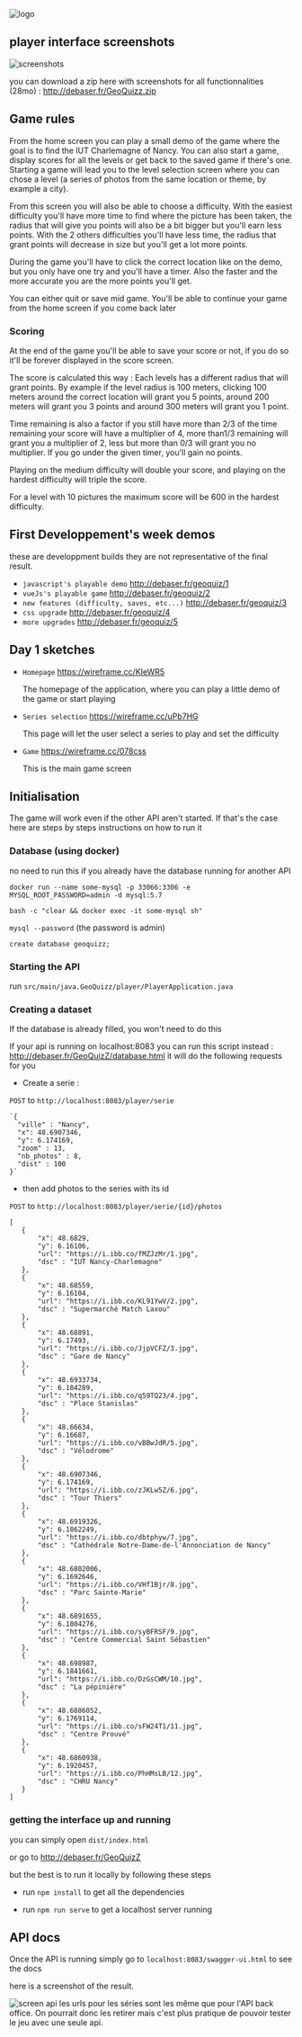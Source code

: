 
![logo](https://cdn.discordapp.com/attachments/554606011592343582/557866827485544448/GeoQuizZLarge.png)

## player interface screenshots

![screenshots](https://cdn.discordapp.com/attachments/369845824659914752/557905836270419969/unknown.png)

you can download a zip here with screenshots for all functionnalities (28mo) : http://debaser.fr/GeoQuizz.zip 

## Game rules

   From the home screen you can play a small demo of the game where the goal is to find the IUT Charlemagne of Nancy.
   You can also start a game, display scores for all the levels or get back to the saved game if there's one.
   Starting a game will lead you to the level selection screen where you can chose a level (a series of photos from the same location or theme, by example a city).

   From this screen you will also be able to choose a difficulty. With the easiest difficulty you'll have more time to find where the picture has been taken, the radius that will give you points will also be a bit bigger but you'll earn less points. With the 2 others difficulties you'll have less time, the radius that grant points will decrease in size but you'll get a lot more points.

   During the game you'll have to click the correct location like on the demo, but you only have one try and you'll have a timer. Also the faster and the more accurate you are the more points you'll get.

   You can either quit or save mid game. You'll be able to continue your game from the home screen if you come back later

   ### Scoring
   At the end of the game you'll be able to save your score or not, if you do so it'll be forever displayed in the score screen.

   The score is calculated this way : Each levels has a different radius that will grant points. By example if the level radius is 100 meters, clicking 100 meters around the correct location will grant you 5 points, around 200 meters will grant you 3 points and around 300 meters will grant you 1 point. 

   Time remaining is also a factor if you still have more than 2/3 of the time remaining your score will have a multiplier of 4, more  than1/3 remaining will grant you a multiplier of 2, less but more than 0/3 will grant you no multiplier. If you go under the given timer, you'll gain no points.

   Playing on the medium difficulty will double your score, and playing on the hardest difficulty will triple the score.

   For a level with 10 pictures the maximum score will be 600 in the hardest difficulty.

## First Developpement's week demos

these are developpment builds they are not representative of the final result.

+ `javascript's playable demo` <http://debaser.fr/geoquiz/1>
+ `vueJs's playable game` <http://debaser.fr/geoquiz/2>
+ `new features (difficulty, saves, etc...)` <http://debaser.fr/geoquiz/3>
+ `css upgrade` <http://debaser.fr/geoquiz/4>
+ `more upgrades` <http://debaser.fr/geoquiz/5>

## Day 1 sketches

+ `Homepage` <https://wireframe.cc/KIeWR5>
  
  The homepage of the application, where you can play a little demo of the game or start playing

+ `Series selection` <https://wireframe.cc/uPb7HG>
  
  This page will let the user select a series to play and set the difficulty

+ `Game` <https://wireframe.cc/078css>
  
  This is the main game screen
  
## Initialisation

The game will work even if the other API aren't started. If that's the case here are steps by steps instructions on how to run it

  ### Database (using docker)

no need to run this if you already have the database running for another API

`docker run --name some-mysql -p 33066:3306 -e MYSQL_ROOT_PASSWORD=admin -d mysql:5.7`
    
`bash -c "clear && docker exec -it some-mysql sh"`
    
`mysql --password` (the password is admin)
    
`create database geoquizz;`

  ### Starting the API

run `src/main/java.GeoQuizz/player/PlayerApplication.java` 
    
  ### Creating a dataset

If the database is already filled, you won't need to do this

If your api is running on localhost:8083 you can run this script instead : http://debaser.fr/GeoQuizZ/database.html it will do the following requests for you

+ Create a serie :

`POST` to `http://localhost:8083/player/serie`

    `{
      "ville" : "Nancy",
      "x": 48.6907346,
      "y": 6.174169,
      "zoom" : 13,
      "nb_photos" : 8,
      "dist" : 100
    }`

+ then add photos to the series with its id

`POST` to `http://localhost:8083/player/serie/{id}/photos`

    [
       {
           "x": 48.6829,
           "y": 6.16106,
           "url": "https://i.ibb.co/fMZJzMr/1.jpg",
           "dsc" : "IUT Nancy-Charlemagne"
       },
       {
           "x": 48.68559,
           "y": 6.16104,
           "url": "https://i.ibb.co/KL91YwV/2.jpg",
           "dsc" : "Supermarché Match Laxou"
       },
       {
           "x": 48.68891,
           "y": 6.17493,
           "url": "https://i.ibb.co/JjpVCFZ/3.jpg",
           "dsc" : "Gare de Nancy"
       },
       {
           "x": 48.6933734,
           "y": 6.184289,
           "url": "https://i.ibb.co/q59TQ23/4.jpg",
           "dsc" : "Place Stanislas"
       },
       {
           "x": 48.66634,
           "y": 6.16687,
           "url": "https://i.ibb.co/vBBwJdR/5.jpg",
           "dsc" : "Vélodrome"
       },
       {
           "x": 48.6907346,
           "y": 6.174169,
           "url": "https://i.ibb.co/zJKLw5Z/6.jpg",
           "dsc" : "Tour Thiers"
       },
       {
           "x": 48.6919326,
           "y": 6.1862249,
           "url": "https://i.ibb.co/dbtphyw/7.jpg",
           "dsc" : "Cathédrale Notre-Dame-de-l'Annonciation de Nancy"
       },
       {
           "x": 48.6802006,
           "y": 6.1692646,
           "url": "https://i.ibb.co/VHf1Bjr/8.jpg",
           "dsc" : "Parc Sainte-Marie"
       },
       {
           "x": 48.6891655,
           "y": 6.1804276,
           "url": "https://i.ibb.co/syBFRSF/9.jpg",
           "dsc" : "Centre Commercial Saint Sébastien"
       },
       {
           "x": 48.698987,
           "y": 6.1841661,
           "url": "https://i.ibb.co/DzGsCWM/10.jpg",
           "dsc" : "La pépinière"
       },
       {
           "x": 48.6886052,
           "y": 6.1769114,
           "url": "https://i.ibb.co/sFW24T1/11.jpg",
           "dsc" : "Centre Prouvé"
       },
       {
           "x": 48.6860938,
           "y": 6.1920457,
           "url": "https://i.ibb.co/PhHMsLB/12.jpg",
           "dsc" : "CHRU Nancy"
       }
    ]

  ### getting the interface up and running

you can simply open `dist/index.html`

or go to http://debaser.fr/GeoQuizZ

but the best is to run it locally by following these steps

+ run `npm install` to get all the dependencies

+ run `npm run serve` to get a localhost server running

## API docs

Once the API is running simply go to `localhost:8083/swagger-ui.html` to see the docs

here is a screenshot of the result.

![screen api](https://cdn.discordapp.com/attachments/550768634398507018/557953761096499220/docu.PNG)
les urls pour les séries sont les même que pour l'API back office. On pourrait donc les retirer mais c'est plus pratique de pouvoir tester le jeu avec une seule api.
